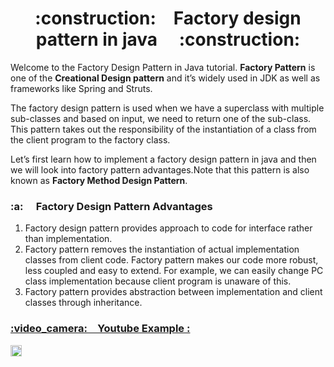 <h1 align="center">:construction:&ensp;&ensp;Factory design pattern in java&ensp;&ensp; :construction:</h1>

<p>Welcome to the Factory Design Pattern in Java tutorial. <strong>Factory Pattern</strong> is one of the <strong>Creational Design pattern</strong> and it’s widely used in JDK as well as frameworks like Spring and Struts.</p>
<p>The factory design pattern is used when we have a superclass with multiple sub-classes and based on input, we need to return one of the sub-class. This pattern takes out the responsibility of the instantiation of a class from the client program to the factory class.</p>
<p>Let’s first learn how to implement a factory design pattern in java and then we will look into factory pattern advantages.Note that this pattern is also known as <strong>Factory Method Design Pattern</strong>.</p>

<h3><span id="factory-design-pattern-advantages">:a:&ensp;&ensp; Factory Design Pattern Advantages</span></h3>
<ol><li>Factory design pattern provides approach to code for interface rather than implementation.</li><li>Factory pattern removes the instantiation of actual implementation classes from client code. Factory pattern makes our code more robust, less coupled and easy to extend. For example, we can easily change PC class implementation because client program is unaware of this.</li><li>Factory pattern provides abstraction between implementation and client classes through inheritance.</li></ol>

<h3><u>:video_camera:&ensp;&ensp;Youtube Example :</u></h3>

<!-- Youtube -->
<p >
  <a>
    <img src="https://img.shields.io/youtube/likes/g7RfBhO-rhU?list=PLD-mYtebG3X86i3uyAXwZKfVtUy2gMDdo?style=social"  height="18">
  </a>
</p>